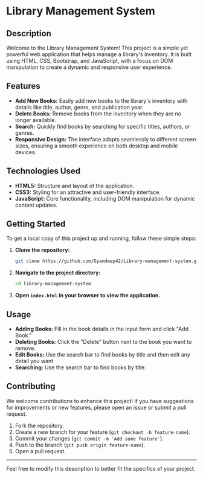 # Library Management System

## Description
Welcome to the Library Management System! This project is a simple yet powerful web application that helps manage a library's inventory. It is built using HTML, CSS, Bootstrap, and JavaScript, with a focus on DOM manipulation to create a dynamic and responsive user experience.

## Features
- **Add New Books:** Easily add new books to the library's inventory with details like title, author, genre, and publication year.
- **Delete Books:** Remove books from the inventory when they are no longer available.
- **Search:** Quickly find books by searching for specific titles, authors, or genres.
- **Responsive Design:** The interface adapts seamlessly to different screen sizes, ensuring a smooth experience on both desktop and mobile devices.

## Technologies Used
- **HTML5:** Structure and layout of the application.
- **CSS3:** Styling for an attractive and user-friendly interface.
- **JavaScript:** Core functionality, including DOM manipulation for dynamic content updates.

## Getting Started
To get a local copy of this project up and running, follow these simple steps:

1. **Clone the repository:**
    ```bash
    git clone https://github.com/Gyandeep42/Library-management-system.git
    ```

2. **Navigate to the project directory:**
    ```bash
    cd library-management-system
    ```

3. **Open `index.html` in your browser to view the application.**

## Usage
- **Adding Books:** Fill in the book details in the input form and click "Add Book."
- **Deleting Books:** Click the "Delete" button next to the book you want to remove.
- **Edit Books:** Use the search bar to find books by title and then edit any detail you want
- **Searching:** Use the search bar to find books by title.

## Contributing
We welcome contributions to enhance this project! If you have suggestions for improvements or new features, please open an issue or submit a pull request.

1. Fork the repository.
2. Create a new branch for your feature (`git checkout -b feature-name`).
3. Commit your changes (`git commit -m 'Add some feature'`).
4. Push to the branch (`git push origin feature-name`).
5. Open a pull request.


---

Feel free to modify this description to better fit the specifics of your project.
